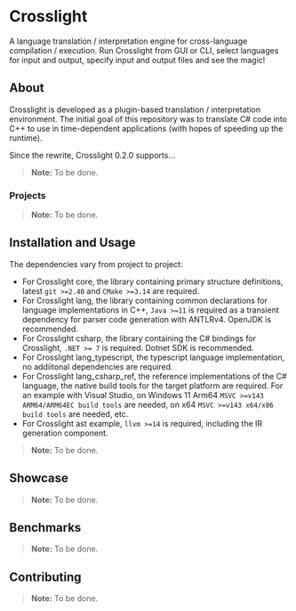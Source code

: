 # Crosslight

A language translation / interpretation engine for cross-language compilation / execution. Run Crosslight from GUI or CLI, select languages for input and output, specify input and output files and see the magic!

## About

Crosslight is developed as a plugin-based translation / interpretation environment. The initial goal of this repository was to translate C# code into C++ to use in time-dependent applications (with hopes of speeding up the runtime).

Since the rewrite, Crosslight 0.2.0 supports...

> **Note:**
> To be done.

### Projects

> **Note:**
> To be done.

## Installation and Usage

The dependencies vary from project to project:
- For Crosslight core, the library containing primary structure definitions, latest `git >=2.40` and `CMake >=3.14` are required.
- For Crosslight lang, the library containing common declarations for language implementations in C++, `Java >=11` is required as a transient dependency for parser code generation with ANTLRv4. OpenJDK is recommended.
- For Crosslight csharp, the library containing the C# bindings for Crosslight, `.NET >= 7` is required. Dotnet SDK is recommended.
- For Crosslight lang_typescript, the typescript language implementation, no addiitonal dependencies are required.
- For Crosslight lang_csharp_ref, the reference implementations of the C# language, the native build tools for the target platform are required. For an example with Visual Studio, on Windows 11 Arm64 `MSVC >=v143 ARM64/ARM64EC build tools` are needed, on x64 `MSVC >=v143 x64/x86 build tools` are needed, etc.
- For Crosslight ast example, `llvm >=14` is required, including the IR generation component.

> **Note:**
> To be done.

## Showcase

> **Note:**
> To be done.

## Benchmarks

> **Note:**
> To be done.

## Contributing

> **Note:**
> To be done.
